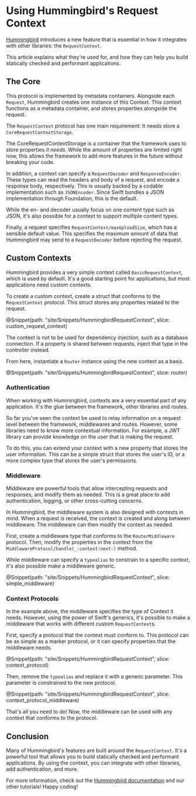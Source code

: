 # Using Hummingbird's Request Context

[Hummingbird](https://hummingbird.codes) introduces a new feature that is essential in how it integrates with other libraries: the ``RequestContext``. 

This article explains what they're used for, and how they can help you build statically checked and performant applications.

## The Core

This protocol is implemented by metadata containers. Alongside each ``Request``, Hummingbird creates one instance of this Context. This context functions as a metadata container, and stores properties alongside the request.

The ``RequestContext`` protocol has one main requirement: It needs store a ``CoreRequestContextStorage``.

The CoreRequestContextStorage is a container that the framework uses to store properties _it needs_. While the amount of properties are limited right now, this allows the framework to add more features in the future without breaking your code.

In addition, a context can specify a ``RequestDecoder`` and ``ResponseEncoder``. These types can read the headers and body of a request, and encode a response body, respectively. This is usually backed by a codable implementation such as ``JSONEncoder``. Since Swift bundles a JSON implementation through Foundation, this is the default.

While the en- and decoder usually focus on one content type such as JSON, it's also possible for a context to support multiple content types.

Finally, a request specifies ``RequestContext/maxUploadSize``, which has a sensible default value. This specifies the maximum amount of data that Hummingbird may send to a ``RequestDecoder`` before rejecting the request.

## Custom Contexts

Hummingbird provides a very simple context called ``BasicRequestContext``, which is used by default. It's a good starting point for applications, but most applications need custom contexts.

To create a custom context, create a struct that conforms to the ``RequestContext`` protocol. This struct stores any properties related to the request.

@Snippet(path: "site/Snippets/HummingbirdRequestContext", slice: custom_request_context)

The context is not to be used for dependency injection, such as a database connection. If a property is shared between requests, inject that type in the controller instead. <!-- TODO: Tutorial -->

From here, instantiate a ``Router`` instance using the new context as a basis.

@Snippet(path: "site/Snippets/HummingbirdRequestContext", slice: router)

### Authentication

When working with Hummingbird, contexts are a very essential part of any application. It's the glue between the framework, other libraries and routes.

So far you've seen the context be used to relay information on a request level between the framework, middlewares and routes. However, some libraries need to know more contextual information. For example, a JWT library can provide knowledge on the user that is making the request.

To do this, you can extend your context with a new property that stores the user information. This can be a simple struct that stores the user's ID, or a more complex type that stores the user's permissions.

### Middleware

<!-- TODO: Middleware tutorial -->

Middleware are powerful tools that allow intercepting requests and responses, and modify them as needed. This is a great place to add authentication, logging, or other cross-cutting concerns.

In Hummingbird, the middleware system is also designed with contexts in mind. When a request is received, the context is created and along between middleware. The middleware can then modify the context as needed.

First, create a middleware type that conforms to the ``RouterMiddleware`` protocol. Then, modify the properties in the context from the ``MiddlewareProtocol/handle(_:context:next:)`` method.

While middleware can specify a `typealias` to constrain to a specific context, it's also possible make a middleware generic.

@Snippet(path: "site/Snippets/HummingbirdRequestContext", slice: simple_middleware)

### Context Protocols

In the example above, the middleware specifies the type of Context it needs. However, using the power of Swift's generics, it's possible to make a middleware that works with different custom ``RequestContext``s.

First, specify a protocol that the context must conform to. This protocol can be as simple as a marker protocol, or it can specify properties that the middleware needs.

@Snippet(path: "site/Snippets/HummingbirdRequestContext", slice: context_protocol)

Then, remove the `typealias` and replace it with a generic parameter. This parameter is constrained to the new protocol.

@Snippet(path: "site/Snippets/HummingbirdRequestContext", slice: context_protocol_middleware)

That's all you need to do! Now, the middleware can be used with any context that conforms to the protocol.

## Conclusion

Many of Hummingbird's features are built around the ``RequestContext``. It's a powerful tool that allows you to build statically checked and performant applications. By using the context, you can integrate with other libraries, add authentication, and more.

For more information, check out the [Hummingbird documentation](https://docs.hummingbird.codes) and our other tutorials! Happy coding!